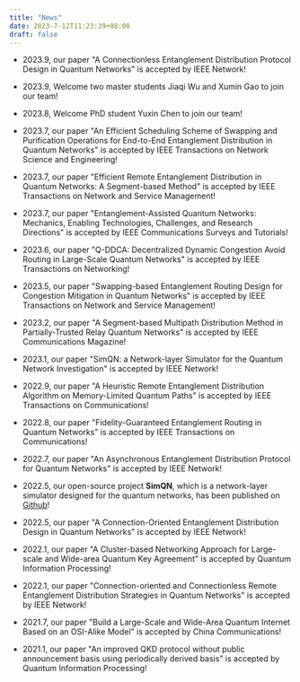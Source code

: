 ```yaml
---
title: "News"
date: 2023-7-12T11:23:39+08:00
draft: false
---
```

 * 2023.9, our paper "A Connectionless Entanglement Distribution Protocol Design in Quantum Networks" is accepted by IEEE Network!

 * 2023.9, Welcome two master students Jiaqi Wu and Xumin Gao to join our team!

 * 2023.8, Welcome PhD student Yuxin Chen to join our team!
   
 * 2023.7, our paper "An Efficient Scheduling Scheme of Swapping and Purification Operations for End-to-End Entanglement Distribution in Quantum Networks" is accepted by IEEE Transactions on Network Science and Engineering!
  
 * 2023.7, our paper "Efficient Remote Entanglement Distribution in Quantum Networks: A Segment-based Method" is accepted by IEEE Transactions on Network and Service Management!
  
 * 2023.7, our paper "Entanglement-Assisted Quantum Networks: Mechanics, Enabling Technologies, Challenges, and Research Directions" is accepted by IEEE Communications Surveys and Tutorials!
   
 * 2023.6, our paper "Q-DDCA: Decentralized Dynamic Congestion Avoid Routing in Large-Scale Quantum Networks" is accepted by IEEE Transactions on Networking!
   
 * 2023.5, our paper "Swapping-based Entanglement Routing Design for Congestion Mitigation in Quantum Networks" is accepted by IEEE Transactions on Network and Service Management!
    
 * 2023.2, our paper "A Segment-based Multipath Distribution Method in Partially-Trusted Relay Quantum Networks" is accepted by IEEE Communications Magazine!
  
 * 2023.1, our paper "SimQN: a Network-layer Simulator for the Quantum Network Investigation" is accepted by IEEE Network!
    
 * 2022.9, our paper "A Heuristic Remote Entanglement Distribution Algorithm on Memory-Limited Quantum Paths" is accepted by IEEE Transactions on Communications!
 
 * 2022.8, our paper "Fidelity-Guaranteed Entanglement Routing in Quantum Networks" is accepted by IEEE Transactions on Communications!

 * 2022.7, our paper "An Asynchronous Entanglement Distribution Protocol for Quantum Networks" is accepted by IEEE Network!
  
 * 2022.5, our open-source project **SimQN**, which is a network-layer simulator designed for the quantum networks, has been published on [Github](https://github.com/ertuil/SimQN)!
  
 * 2022.5, our paper "A Connection-Oriented Entanglement Distribution Design in Quantum Networks" is accepted by IEEE Network!
 
 * 2022.1, our paper "A Cluster-based Networking Approach for Large-scale and Wide-area Quantum Key Agreement" is accepted by Quantum Information Processing!
    
 * 2022.1, our paper "Connection-oriented and Connectionless Remote Entanglement Distribution Strategies in Quantum Networks" is accepted by IEEE Network!
   
 * 2021.7, our paper "Build a Large-Scale and Wide-Area Quantum Internet Based on an OSI-Alike Model" is accepted by China Communications!
   
 * 2021.1, our paper "An improved QKD protocol without public announcement basis using periodically derived basis" is accepted by Quantum Information Processing!
